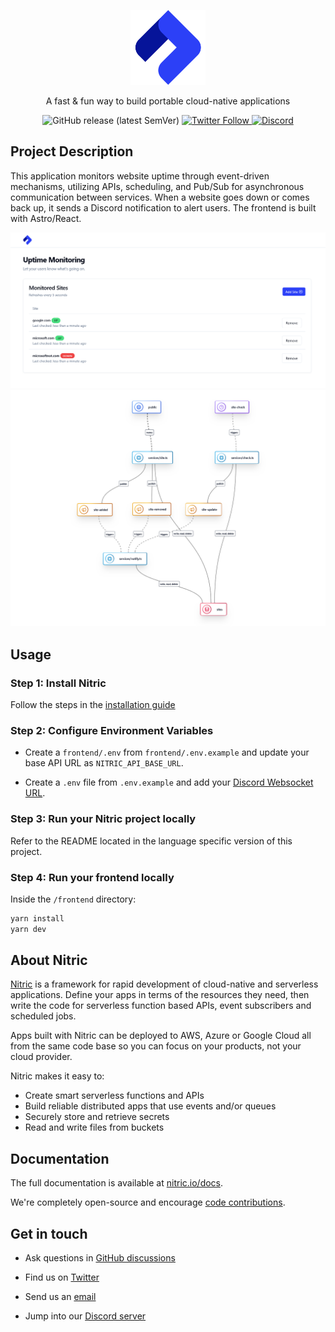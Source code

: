 <p align="center">
  <a href="https://nitric.io">
    <img src="https://raw.githubusercontent.com/nitrictech/nitric/main/docs/assets/nitric-logo.svg" width="120" alt="Nitric Logo"/>
  </a>
</p>

<p align="center">
  A fast & fun way to build portable cloud-native applications
</p>

<p align="center">
  <img alt="GitHub release (latest SemVer)" src="https://img.shields.io/github/v/release/nitrictech/nitric?sort=semver">
  <a href="https://twitter.com/nitric_io">
    <img alt="Twitter Follow" src="https://img.shields.io/twitter/follow/nitric_io?label=Follow&style=social">
  </a>
  <a href="https://nitric.io/chat"><img alt="Discord" src="https://img.shields.io/discord/955259353043173427?label=discord"></a>
</p>

## Project Description

This application monitors website uptime through event-driven mechanisms, utilizing APIs, scheduling, and Pub/Sub for asynchronous communication between services. When a website goes down or comes back up, it sends a Discord notification to alert users. The frontend is built with Astro/React.

<img src="./assets/frontend.png" alt="Frontend"/>

<img src="./assets/arch-diagram.png" alt="Diagram"/>

## Usage

### Step 1: Install Nitric

Follow the steps in the [installation guide](https://nitric.io/docs/installation)

### Step 2: Configure Environment Variables

- Create a `frontend/.env` from `frontend/.env.example` and update your base API URL as `NITRIC_API_BASE_URL`.

- Create a `.env` file from `.env.example` and add your [Discord Websocket URL](https://support.discord.com/hc/en-us/articles/228383668-Intro-to-Webhooks).

### Step 3: Run your Nitric project locally

Refer to the README located in the language specific version of this project.

### Step 4: Run your frontend locally

Inside the `/frontend` directory:

```bash
yarn install
yarn dev
```

## About Nitric

[Nitric](https://nitric.io) is a framework for rapid development of cloud-native and serverless applications. Define your apps in terms of the resources they need, then write the code for serverless function based APIs, event subscribers and scheduled jobs.

Apps built with Nitric can be deployed to AWS, Azure or Google Cloud all from the same code base so you can focus on your products, not your cloud provider.

Nitric makes it easy to:

- Create smart serverless functions and APIs
- Build reliable distributed apps that use events and/or queues
- Securely store and retrieve secrets
- Read and write files from buckets

## Documentation

The full documentation is available at [nitric.io/docs](https://nitric.io/docs).

We're completely open-source and encourage [code contributions](https://nitric.io/docs/contributions).

## Get in touch

- Ask questions in [GitHub discussions](https://github.com/nitrictech/nitric/discussions)

- Find us on [Twitter](https://twitter.com/nitric_io)

- Send us an [email](mailto:maintainers@nitric.io)

- Jump into our [Discord server](https://nitric.io/chat)
